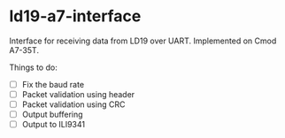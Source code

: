 # ld19-a7-interface
Interface for receiving data from LD19 over UART. Implemented on Cmod A7-35T.

Things to do:
- [ ] Fix the baud rate
- [ ] Packet validation using header
- [ ] Packet validation using CRC
- [ ] Output buffering
- [ ] Output to ILI9341